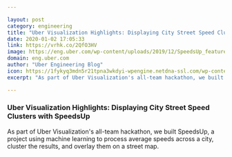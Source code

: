 ```yaml
---

layout: post
category: engineering
title: "Uber Visualization Highlights: Displaying City Street Speed Clusters with SpeedsUp"
date: 2020-01-02 17:05:33
link: https://vrhk.co/2QfO3HV
image: https://eng.uber.com/wp-content/uploads/2019/12/SpeedsUp_feature.png
domain: eng.uber.com
author: "Uber Engineering Blog"
icon: https://1fykyq3mdn5r21tpna3wkdyi-wpengine.netdna-ssl.com/wp-content/uploads/2018/09/favicon.png
excerpt: "As part of Uber Visualization's all-team hackathon, we built SpeedsUp, a project using machine learning to process average speeds across a city, cluster the results, and overlay them on a street map."

---
```


### Uber Visualization Highlights: Displaying City Street Speed Clusters with SpeedsUp

As part of Uber Visualization's all-team hackathon, we built SpeedsUp, a project using machine learning to process average speeds across a city, cluster the results, and overlay them on a street map.